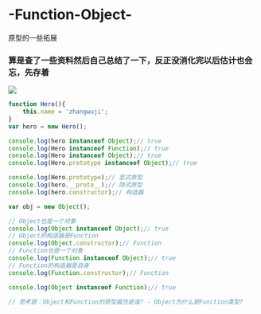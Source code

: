 # -Function-Object-
原型的一些拓展
### 算是查了一些资料然后自己总结了一下，反正没消化完以后估计也会忘，先存着
![](http://a4.qpic.cn/psb?/V118JuTr0BKcy7/1XpjZtPCYcExisnyXyJM0WKFQ.DLmFJMs.uMysd61tU!/m/dPMAAAAAAAAA&bo=9wSAAgAAAAADB1M!&rf=photolist)
```js
function Hero(){
    this.name = 'zhangwuji';
}
var hero = new Hero();

console.log(hero instanceof Object);// true
console.log(Hero instanceof Function);// true
console.log(Hero instanceof Object);// true
console.log(Hero.prototype instanceof Object);// true

console.log(Hero.prototype);// 显式原型
console.log(hero.__proto__);// 隐式原型
console.log(hero.constructor);// 构造器

var obj = new Object();

// Object也是一个对象
console.log(Object instanceof Object);// true
// Object的构造器是Function
console.log(Object.constructor);// Function
// Function也是一个对象
console.log(Function instanceof Object);// true
// Function的构造器是自身
console.log(Function.constructor);// Function

console.log(Object instanceof Function);// true

// 思考题：Object和Function的原型属性是谁? - Object为什么是Function类型?
```
